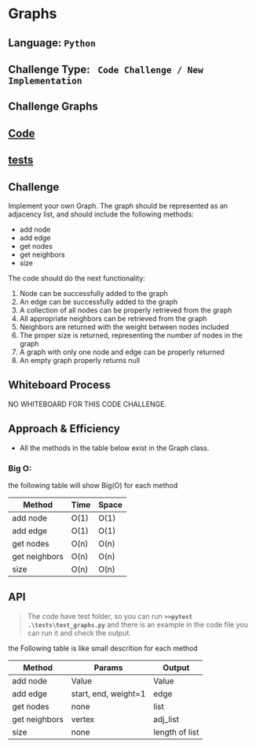 #  Graphs

## Language: `Python`
## Challenge Type: ` Code Challenge / New Implementation`


## Challenge Graphs

## [Code](https://github.com/mohammad-alshish/data-structures-and-algorithms/blob/main/graphs/graphs.py)
## [tests](https://github.com/mohammad-alshish/data-structures-and-algorithms/blob/main/tests/test_graphs.py)


## Challenge

Implement your own Graph. The graph should be represented as an adjacency list, and should include the following methods:
- add node 
- add edge
- get nodes
- get neighbors
- size

The code should do the next functionality:

1. Node can be successfully added to the graph
2. An edge can be successfully added to the graph
3. A collection of all nodes can be properly retrieved from the graph
4. All appropriate neighbors can be retrieved from the graph
5. Neighbors are returned with the weight between nodes included
6. The proper size is returned, representing the number of nodes in the graph
7. A graph with only one node and edge can be properly returned
8. An empty graph properly returns null

## Whiteboard Process
NO WHITEBOARD FOR THIS CODE CHALLENGE.

## Approach & Efficiency
- All the methods in the table below exist in the Graph class.

### Big O:
the following table will show Big(O) for each method

| **Method**    | **Time** | **Space** |
|---------------|----------|-----------|
| add node      | O(1)     | O(1)      |
| add edge      | O(1)     | O(1)      |
| get nodes     | O(n)     | O(n)      |
| get neighbors | O(n)     | O(n)      |
| size          | O(n)     | O(n)      |



## API 
> The code have test folder, so you can run **`>>pytest .\tests\test_graphs.py`** and there is an example in the code file you can run it and check the output.

the Following table is like small descrition for each method 

| **Method**    | **Params**           | **Output**     |
|---------------|----------------------|----------------|
| add node      | Value                | Value          |
| add edge      | start, end, weight=1 | edge           |
| get nodes     | none                 | list           |
| get neighbors | vertex               | adj_list       |
| size          | none                 | length of list |